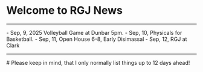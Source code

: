 # Welcome to RGJ News
<hr>
 - Sep, 9, 2025 Volleyball Game at Dunbar 5pm.
 - Sep, 10, Physicals for Basketball.
 - Sep, 11, Open House 6-8, Early Disimassal
 - Sep, 12, RGJ at Clark
<hr>
# Please keep in mind, that I only normally list things up to 12 days ahead!
